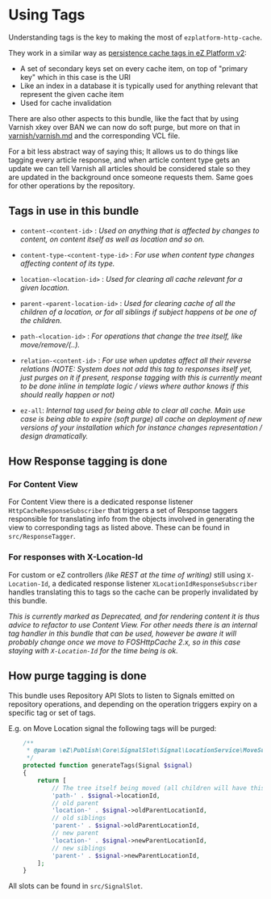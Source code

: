 # Using Tags

Understanding tags is the key to making the most of `ezplatform-http-cache`.

They work in a similar way as [persistence cache tags in eZ Platform v2](https://github.com/ezsystems/ezpublish-kernel/tree/7.0/doc/specifications/cache/persistence):
- A set of secondary keys set on every cache item, on top of "primary key" which in this case is the URI
- Like an index in a database it is typically used for anything relevant that represent the given cache item
- Used for cache invalidation

There are also other aspects to this bundle, like the fact that by using Varnish xkey over BAN we can now do soft purge,
but more on that in [varnish/varnish.md](varnish/varnish.md) and the corresponding VCL file.

For a bit less abstract way of saying this; It allows us to do things like tagging every article response, and when
article content type gets an update we can tell Varnish all articles should be considered stale so they are updated in
the background once someone requests them. Same goes for other operations by the repository.

## Tags in use in this bundle

- `content-<content-id>` :
  _Used on anything that is affected by changes to content, on content itself as well as location and so on._

- `content-type-<content-type-id>` :
  _For use when content type changes affecting content of its type._

- `location-<location-id>` :
  _Used for clearing all cache relevant for a given location._

- `parent-<parent-location-id>` :
  _Used for clearing cache of all the children of a location, or for all siblings if subject happens ot be one of the children._

- `path-<location-id>` :
  _For operations that change the tree itself, like move/remove/(..)._

- `relation-<content-id>` :
   _For use when updates affect all their reverse relations (NOTE: System does not add this tag to responses itself yet,
   just purges on it if present, response tagging with this is currently meant to be done inline in template logic / views
   where author knows if this should really happen or not)_

- `ez-all`:
   _Internal tag used for being able to clear all cache. Main use case is being able to expire (soft purge) all cache on
   deployment of new versions of your installation which for instance changes representation / design dramatically._

## How Response tagging is done


### For Content View

For Content View there is a dedicated response listener `HttpCacheResponseSubscriber` that triggers a set of Response
taggers responsible for translating info from the objects involved in generating the view to corresponding tags as listed
above. These can be found in `src/ResponseTagger`.


### For responses with X-Location-Id

For custom or eZ controllers _(like REST at the time of writing)_ still using `X-Location-Id`, a dedicated response
listener `XLocationIdResponseSubscriber` handles translating this to tags so the cache can be properly invalidated by
this bundle.

*This is currently marked as Deprecated, and for rendering content it is thus advice to refactor to use Content View.
For other needs there is an internal tag handler in this bundle that can be used, however be aware it will probably
change once we move to FOSHttpCache 2.x, so in this case staying with `X-Location-Id` for the time being is ok.*

## How purge tagging is done

This bundle uses Repository API Slots to listen to Signals emitted on repository operations, and depending on the
operation triggers expiry on a specific tag or set of tags.

E.g. on Move Location signal the following tags will be purged:
```php
    /**
     * @param \eZ\Publish\Core\SignalSlot\Signal\LocationService\MoveSubtreeSignal $signal
     */
    protected function generateTags(Signal $signal)
    {
        return [
            // The tree itself being moved (all children will have this tag)
            'path-' . $signal->locationId,
            // old parent
            'location-' . $signal->oldParentLocationId,
            // old siblings
            'parent-' . $signal->oldParentLocationId,
            // new parent
            'location-' . $signal->newParentLocationId,
            // new siblings
            'parent-' . $signal->newParentLocationId,
        ];
    }
```

All slots can be found in `src/SignalSlot`.
